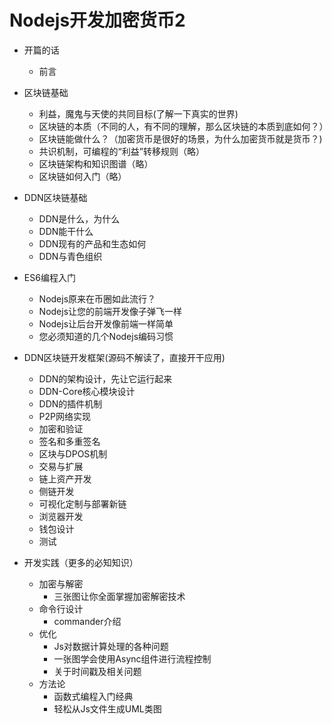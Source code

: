 # Nodejs开发加密货币2

- 开篇的话
  * 前言
  
- 区块链基础
  * 利益，魔鬼与天使的共同目标(了解一下真实的世界)
  * 区块链的本质（不同的人，有不同的理解，那么区块链的本质到底如何？）
  * 区块链能做什么？（加密货币是很好的场景，为什么加密货币就是货币？)
  * 共识机制，可编程的“利益”转移规则（略）
  * 区块链架构和知识图谱（略）
  * 区块链如何入门（略）
- DDN区块链基础
  * DDN是什么，为什么
  * DDN能干什么
  * DDN现有的产品和生态如何
  * DDN与青色组织
- ES6编程入门
  * Nodejs原来在币圈如此流行？
  * Nodejs让您的前端开发像子弹飞一样
  * Nodejs让后台开发像前端一样简单
  * 您必须知道的几个Nodejs编码习惯
- DDN区块链开发框架(源码不解读了，直接开干应用)
  * DDN的架构设计，先让它运行起来
  * DDN-Core核心模块设计
  * DDN的插件机制
  * P2P网络实现
  * 加密和验证
  * 签名和多重签名
  * 区块与DPOS机制
  * 交易与扩展
  * 链上资产开发
  * 侧链开发
  * 可视化定制与部署新链
  * 浏览器开发
  * 钱包设计
  * 测试
- 开发实践（更多的必知知识）
  - 加密与解密
    * 三张图让你全面掌握加密解密技术
  - 命令行设计
    * commander介绍
  - 优化
    * Js对数据计算处理的各种问题
    * 一张图学会使用Async组件进行流程控制
    * 关于时间戳及相关问题
  - 方法论
    * 函数式编程入门经典
    * 轻松从Js文件生成UML类图

